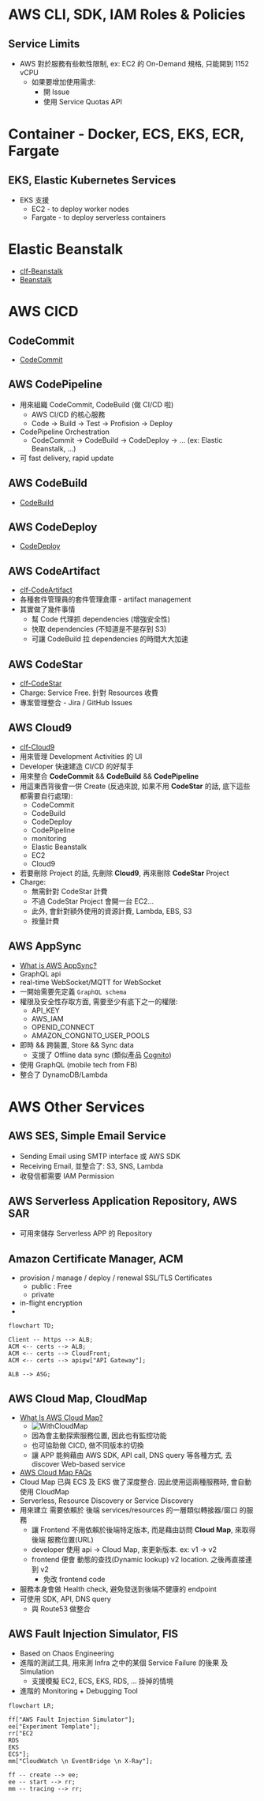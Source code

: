 # AWS CLI, SDK, IAM Roles & Policies

## Service Limits

- AWS 對於服務有些軟性限制, ex: EC2 的 On-Demand 規格, 只能開到 1152 vCPU
  - 如果要增加使用需求:
    - 開 Issue
    - 使用 Service Quotas API

# Container - Docker, ECS, EKS, ECR, Fargate

## EKS, Elastic Kubernetes Services

- EKS 支援
  - EC2 - to deploy worker nodes
  - Fargate - to deploy serverless containers

# Elastic Beanstalk

- [clf-Beanstalk](./cert-CLF_C01.md#aws-beanstalk)
- [Beanstalk](./Beanstalk.md)

# AWS CICD

## CodeCommit

- [CodeCommit](./CICD/CodeCommit.md)

## AWS CodePipeline

- 用來組織 CodeCommit, CodeBuild (做 CI/CD 啦)
  - AWS CI/CD 的核心服務
  - Code -> Build -> Test -> Profision -> Deploy
- CodePipeline Orchestration
  - CodeCommit -> CodeBuild -> CodeDeploy -> ... (ex: Elastic Beanstalk, ...)
- 可 fast delivery, rapid update

## AWS CodeBuild

- [CodeBuild](./CICD/CodeBuild.md)

## AWS CodeDeploy

- [CodeDeploy](./CICD/CodeDeploy.md)

## AWS CodeArtifact

- [clf-CodeArtifact](./cert-CLF_C01.md#aws-codeartifact)
- 各種套件管理員的套件管理倉庫 - artifact management
- 其實做了幾件事情
  - 幫 Code 代理抓 dependencies (增強安全性)
  - 快取 dependencies (不知道是不是存到 S3)
  - 可讓 CodeBuild 拉 dependencies 的時間大大加速

## AWS CodeStar

- [clf-CodeStar](./cert-CLF_C01.md#aws-codestar)
- Charge: Service Free. 針對 Resources 收費
- 專案管理整合 - Jira / GitHub Issues

## AWS Cloud9

- [clf-Cloud9](./cert-CLF_C01.md#aws-cloud9)
- 用來管理 Development Activities 的 UI
- Developer 快速建造 CI/CD 的好幫手
- 用來整合 **CodeCommit** && **CodeBuild** && **CodePipeline**
- 用這東西背後會一併 Create (反過來說, 如果不用 **CodeStar** 的話, 底下這些都需要自行處理):
  - CodeCommit
  - CodeBuild
  - CodeDeploy
  - CodePipeline
  - monitoring
  - Elastic Beanstalk
  - EC2
  - Cloud9
- 若要刪除 Project 的話, 先刪除 **Cloud9**, 再來刪除 **CodeStar** Project
- Charge:
  - 無需針對 CodeStar 計費
  - 不過 CodeStar Project 會開一台 EC2...
  - 此外, 會針對額外使用的資源計費, Lambda, EBS, S3
  - 按量計費

## AWS AppSync

- [What is AWS AppSync?](https://docs.aws.amazon.com/appsync/latest/devguide/what-is-appsync.html)
- GraphQL api
- real-time WebSocket/MQTT for WebSocket
- 一開始需要先定義 `GraphQL schema`
- 權限及安全性存取方面, 需要至少有底下之一的權限:
  - API_KEY
  - AWS_IAM
  - OPENID_CONNECT
  - AMAZON_CONGNITO_USER_POOLS
- 即時 && 跨裝置, Store && Sync data
  - 支援了 Offline data sync (類似產品 [Cognito](./cognito.md))
- 使用 GraphQL (mobile tech from FB)
- 整合了 DynamoDB/Lambda

# AWS Other Services

## AWS SES, Simple Email Service

- Sending Email using SMTP interface 或 AWS SDK
- Receiving Email, 並整合了: S3, SNS, Lambda
- 收發信都需要 IAM Permission

## AWS Serverless Application Repository, AWS SAR

- 可用來儲存 Serverless APP 的 Repository

## Amazon Certificate Manager, ACM

- provision / manage / deploy / renewal SSL/TLS Certificates
  - public : Free
  - private
- in-flight encryption
-

```mermaid
flowchart TD;

Client -- https --> ALB;
ACM <-- certs --> ALB;
ACM <-- certs --> CloudFront;
ACM <-- certs --> apigw["API Gateway"];

ALB --> ASG;
```

## AWS Cloud Map, CloudMap

- [What Is AWS Cloud Map?](https://docs.aws.amazon.com/cloud-map/latest/dg/what-is-cloud-map.html)
  - ![WithCloudMap](./img/WithCloudMap.png)
  - 因為會主動探索服務位置, 因此也有監控功能
  - 也可協助做 CICD, 做不同版本的切換
  - 讓 APP 能夠藉由 AWS SDK, API call, DNS query 等各種方式, 去 discover Web-based service
- [AWS Cloud Map FAQs](https://aws.amazon.com/cloud-map/faqs/)
- Cloud Map 已與 ECS 及 EKS 做了深度整合. 因此使用這兩種服務時, 會自動使用 CloudMap
- Serverless, Resource Discovery or Service Discovery
- 用來建立 需要依賴於 後端 services/resources 的一層類似轉接器/窗口 的服務
  - 讓 Frontend 不用依賴於後端特定版本, 而是藉由訪問 **Cloud Map**, 來取得後端 服務位置(URL)
  - developer 使用 api -> Cloud Map, 來更新版本. ex: v1 -> v2
  - frontend 便會 動態的查找(Dynamic lookup) v2 location. 之後再直接連到 v2
    - 免改 frontend code
- 服務本身會做 Health check, 避免發送到後端不健康的 endpoint
- 可使用 SDK, API, DNS query
  - 與 Route53 做整合

## AWS Fault Injection Simulator, FIS

- Based on Chaos Engineering
- 進階的測試工具, 用來測 Infra 之中的某個 Service Failure 的後果 及 Simulation
  - 支援模擬 EC2, ECS, EKS, RDS, ... 掛掉的情境
- 進階的 Monitoring + Debugging Tool

```mermaid
flowchart LR;

ff["AWS Fault Injection Simulator"];
ee["Experiment Template"];
rr["EC2
RDS
EKS
ECS"];
mm["CloudWatch \n EventBridge \n X-Ray"];

ff -- create --> ee;
ee -- start --> rr;
mm -- tracing --> rr;
```

